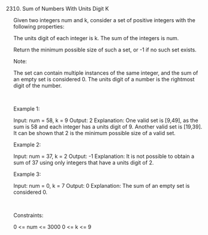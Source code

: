 2310. Sum of Numbers With Units Digit K

Given two integers num and k, consider a set of positive integers with the following properties:

The units digit of each integer is k.
The sum of the integers is num.

Return the minimum possible size of such a set, or -1 if no such set exists.

Note:

The set can contain multiple instances of the same integer, and the sum of an empty set is considered 0.
The units digit of a number is the rightmost digit of the number.

 

Example 1:

Input: num = 58, k = 9
Output: 2
Explanation:
One valid set is [9,49], as the sum is 58 and each integer has a units digit of 9.
Another valid set is [19,39].
It can be shown that 2 is the minimum possible size of a valid set.


Example 2:

Input: num = 37, k = 2
Output: -1
Explanation: It is not possible to obtain a sum of 37 using only integers that have a units digit of 2.


Example 3:

Input: num = 0, k = 7
Output: 0
Explanation: The sum of an empty set is considered 0.


 

Constraints:

0 <= num <= 3000
0 <= k <= 9